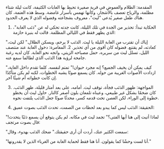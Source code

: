 المقدمة: الظلام والغموض
في قرية صغيرة تحيط بها الغابات الكثيفة، كانت ليلة شتاء مظلمة، والرياح تعصف بالأشجار، وكأنها تهمس بأسرار غامضة. وسط هذه العتمة، كان هناك طفل صغير يُدعى "ليث"، معروف بشجاعته وفضوله الذي لا يعرف الحدود.

1. الحكاية تبدأ: تحذير من الجدة
في تلك الليلة، كانت جدته تحكي له عن "ذئب الغابة"، الذي يظهر فقط في الليالي المظلمة. قالت له بنبرة حازمة:

"إياك أن تقترب من الغابة الليلة يا ليث. الذئب لا يرحم، ويسكن الظلال."
لكن ليث، كعادته، لم يقتنع. فضوله كان أقوى من أي تحذير.
2. المغامرة: دخول الغابة
عند منتصف الليل، تسلل ليث من سريره، حمل مصباحه الزيتي، واتجه نحو الغابة. كان لديه رغبة جامحة لرؤية هذا الذئب الذي لطالما سمع عنه.

"كيف يمكن أن يخيف الجميع؟ إنه مجرد حيوان!" تمتم لنفسه.
كلما تقدم داخل الغابة، ازدادت الأصوات الغريبة من حوله. كان يسمع صوتًا يشبه الخطوات، لكنه لم يكن متأكدًا إن كانت خطواته أم شيئًا آخر.

3. المواجهة: ظهور الذئب
فجأة، توقف ليث. أمامه، على بعد أمتار قليلة، ظهر الذئب. كان ضخمًا بشكل غير طبيعي، وعيناه تلمعان بلون أصفر كالنار.
حاول ليث أن يخطو خطوة إلى الوراء، لكن الغصن تحت قدمه كسر، محدثًا صوتًا جعل الذئب يلتفت نحوه.

5. الحقيقة: الذئب ليس كما يبدو
بعد لحظات من الصمت، تحدث الذئب بصوت عميق:

"لماذا أتيت إلى هنا أيها الفتى؟"
تجمد ليث في مكانه. لم يكن يتوقع أن يسمع ذئبًا يتحدث!
قال بصوت مرتجف:

"سمعت الكثير عنك، أردت أن أرى حقيقتك."
ضحك الذئب بهدوء، وقال:

"أنا لست وحشًا كما يقولون. أنا هنا فقط لحماية الغابة من الغرباء الذين لا يقدرونها."
